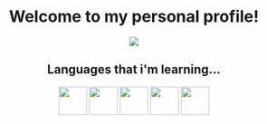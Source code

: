 <div align="center">
<h1>Welcome to my personal profile!</h1>
<img src="https://github-readme-stats.vercel.app/api/top-langs/?username=HelioPompei&layout=compact&langs_count=10&theme=dark"/>
</div>
 
<div align="center">
<h2> Languages that i'm learning...</h2>
<img  height="50" src="https://cdn.jsdelivr.net/gh/devicons/devicon/icons/javascript/javascript-original.svg"/>
<img  height="50" src="https://cdn.jsdelivr.net/gh/devicons/devicon/icons/html5/html5-original.svg"/>
<img  height="50" src="https://cdn.jsdelivr.net/gh/devicons/devicon/icons/css3/css3-original.svg"/>
<img  height="50" src="https://cdn.jsdelivr.net/gh/devicons/devicon/icons/c/c-original.svg"/>
<img  height="50" src="https://cdn.jsdelivr.net/gh/devicons/devicon/icons/java/java-original.svg"/> 
</div>    

          
            
          
       
          
           
          
          
